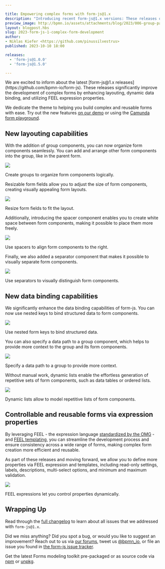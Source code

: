 ```yaml
---

title: Empowering complex forms with form-js@1.x
description: "Introducing recent form-js@1.x versions: These releases offer improved layouting, dynamic data binding, and FEEL expression properties to simplify complex form development."
preview_image: http://bpmn.io/assets/attachments/blog/2023/006-group-path.png
layout: blogpost.hbs
slug: 2023-form-js-1-complex-form-development
author:
- Niklas Kiefer <https://github.com/pinussilvestrus>
published: 2023-10-10 18:00

releases:
  - 'form-js@1.0.0'
  - 'form-js@1.5.0'

---
```


<p class="introduction">
  We are excited to inform about the latest [form-js@1.x releases](https://github.com/bpmn-io/form-js). 
  These releases significantly improve the development of complex forms by enhancing layouting, dynamic data binding, and utilizing FEEL expression properties.
</p>

<!-- continue -->

We dedicate the theme to helping you build complex and reusable forms with ease. Try out the new features [on our demo](https://demo.bpmn.io/form) or using the [Camunda form playground](https://github.com/camunda/form-playground).

## New layouting capabilities

With the addition of group components, you can now organize form components seamlessly. You can add and arrange other form components into the group, like in the parent form.

<div class="figure full-size">
  <img src="{{ assets }}/attachments/blog/2023/006-group.png">

  <p class="caption">
    Create groups to organize form components logically.
  </p>
</div>

Resizable form fields allow you to adjust the size of form components, creating visually appealing form layouts.

<div class="figure full-size">
  <img src="{{ assets }}/attachments/blog/2023/006-resize-field.gif">

  <p class="caption">
    Resize form fields to fit the layout.
  </p>
</div>

Additionally, introducing the spacer component enables you to create white space between form components, making it possible to place them more freely.

<div class="figure full-size">
  <img src="{{ assets }}/attachments/blog/2023/006-spacer.png">

  <p class="caption">
    Use spacers to align form components to the right.
  </p>
</div>

Finally, we also added a separator component that makes it possible to visually separate form components.

<div class="figure condensed-size">
  <img src="{{ assets }}/attachments/blog/2023/006-separator.png">

  <p class="caption">
    Use separators to visually distinguish form components.
  </p>
</div>

## New data binding capabilities

We significantly enhance the data binding capabilities of form-js. You can now use nested keys to bind structured data to form components.

<div class="figure full-size">
  <img src="{{ assets }}/attachments/blog/2023/006-nested-key.png">

  <p class="caption">
    Use nested form keys to bind structured data.
  </p>
</div>

You can also specify a data path to a group component, which helps to provide more context to the group and its form components.

<div class="figure full-size">
  <img src="{{ assets }}/attachments/blog/2023/006-group-path.png">

  <p class="caption">
    Specify a data path to a group to provide more context.
  </p>
</div>

Without manual work, dynamic lists enable the effortless generation of repetitive sets of form components, such as data tables or ordered lists.

<div class="figure full-size">
  <img src="{{ assets }}/attachments/blog/2023/006-dynamic-list.png">

  <p class="caption">
    Dynamic lists allow to model repetitive lists of form components.
  </p>
</div>

## Controllable and reusable forms via expression properties

By leveraging FEEL - the expression language [standardized by the OMG](http://www.omg.org/spec/DMN/) - and [FEEL templating](https://github.com/bpmn-io/feelers), you can streamline the development process and ensure consistency across a wide range of forms, making complex form creation more efficient and reusable.

As part of these releases and moving forward, we allow you to define more properties via FEEL expression and templates, including read-only settings, labels, descriptions, multi-select options, and minimum and maximum validation.

<div class="figure full-size">
  <img src="{{ assets }}/attachments/blog/2023/006-expressions.gif">

  <p class="caption">
    FEEL expressions let you control properties dynamically.
  </p>
</div>

## Wrapping Up

Read through the [full changelog](https://github.com/bpmn-io/form-js/blob/master/packages/form-js/CHANGELOG.md#140) to learn about all issues that we addressed with `form-js@1.x`.

Did we miss anything? Did you spot a bug, or would you like to suggest an improvement? Reach out to us via [our forums](https://forum.bpmn.io/), tweet us [@bpmn_io](https://twitter.com/bpmn_io), or file an issue you found in [the form-js issue tracker](https://github.com/bpmn-io/form-js/issues).

Get the latest Forms modeling toolkit pre-packaged or as source code via [npm](https://www.npmjs.com/package/@bpmn-io/form-js) or [unpkg](https://unpkg.com/@bpmn-io/form-js).